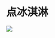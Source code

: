 # 点冰淇淋
<image src="sc-dialog/ice-cream" ratio="0.5" ribbon="Day 19" />
<dialog>
## Hi! How can I help you?
# I'd like two [scoops:scoop/n.] of ice cream.
## [Cone] or cup?
# What kind of cones do you have?
## We have [wafer/n.] and [waffle/n.] cones.
# I'll have a waffle cone.
## What ice cream [flavors:flavor/n.] would you like?
# Mint chocolate and strawberry.
Do you have [sorbets:sorbet/n.]?
## Yes, we do.
# I'll change my order then.
I'd like lemon sorbet and mint chocolate.
## OK. Give me a minute.
</dialog>
